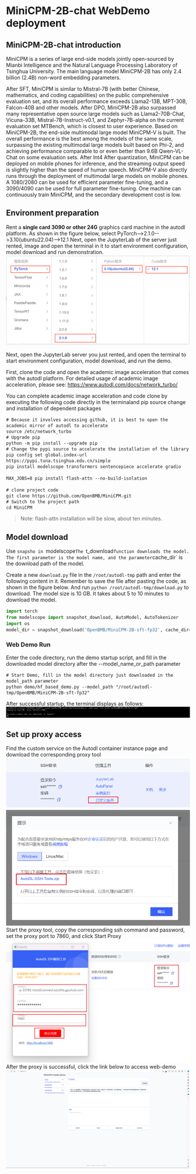 # MiniCPM-2B-chat WebDemo deployment

## MiniCPM-2B-chat introduction

MiniCPM is a series of large end-side models jointly open-sourced by Mianbi Intelligence and the Natural Language Processing Laboratory of Tsinghua University. The main language model MiniCPM-2B has only 2.4 billion (2.4B) non-word embedding parameters.

After SFT, MiniCPM is similar to Mistral-7B (with better Chinese, mathematics, and coding capabilities) on the public comprehensive evaluation set, and its overall performance exceeds Llama2-13B, MPT-30B, Falcon-40B and other models.
After DPO, MiniCPM-2B also surpassed many representative open source large models such as Llama2-70B-Chat, Vicuna-33B, Mistral-7B-Instruct-v0.1, and Zephyr-7B-alpha on the current evaluation set MTBench, which is closest to user experience.
Based on MiniCPM-2B, the end-side multimodal large model MiniCPM-V is built. The overall performance is the best among the models of the same scale, surpassing the existing multimodal large models built based on Phi-2, and achieving performance comparable to or even better than 9.6B Qwen-VL-Chat on some evaluation sets.
After Int4 After quantization, MiniCPM can be deployed on mobile phones for inference, and the streaming output speed is slightly higher than the speed of human speech. MiniCPM-V also directly runs through the deployment of multimodal large models on mobile phones.
A 1080/2080 can be used for efficient parameter fine-tuning, and a 3090/4090 can be used for full parameter fine-tuning. One machine can continuously train MiniCPM, and the secondary development cost is low.

## Environment preparation
Rent a **single card 3090 or other 24G** graphics card machine in the autodl platform. As shown in the figure below, select PyTorch-->2.1.0-->3.10(ubuntu22.04)-->12.1
Next, open the JupyterLab of the server just rented, image and open the terminal in it to start environment configuration, model download and run demonstration. 
![Alt ​​text](images/image-1.png)

Next, open the JupyterLab server you just rented, and open the terminal to start environment configuration, model download, and run the demo.

First, clone the code and open the academic image acceleration that comes with the autodl platform. For detailed usage of academic image acceleration, please see: https://www.autodl.com/docs/network_turbo/

You can complete academic image acceleration and code clone by executing the following code directly in the terminaland pip source change and installation of dependent packages

```shell
# Because it involves accessing github, it is best to open the academic mirror of autodl to accelerate
source /etc/network_turbo
# Upgrade pip
python -m pip install --upgrade pip
# Change the pypi source to accelerate the installation of the library
pip config set global.index-url https://pypi.tuna.tsinghua.edu.cn/simple
pip install modelscope transformers sentencepiece accelerate gradio

MAX_JOBS=8 pip install flash-attn --no-build-isolation

# clone project code
git clone https://github.com/OpenBMB/MiniCPM.git
# Switch to the project path
cd MiniCPM
```

> Note: flash-attn installation will be slow, about ten minutes.

## Model download

Use `snapsho in `modelscope`The `t_download` function downloads the model. The first parameter is the model name, and the parameter `cache_dir` is the download path of the model.

Create a new `download.py` file in the `/root/autodl-tmp` path and enter the following content in it. Remember to save the file after pasting the code, as shown in the figure below. And run `python /root/autodl-tmp/download.py` to download. The model size is 10 GB. It takes about 5 to 10 minutes to download the model.

```python
import torch
from modelscope import snapshot_download, AutoModel, AutoTokenizer
import os
model_dir = snapshot_download('OpenBMB/MiniCPM-2B-sft-fp32', cache_dir='/root/autodl-tmp', revision='master')
```

### Web Demo Run
Enter the code directory, run the demo startup script, and fill in the downloaded model directory after the --model_name_or_path parameter
```shell
# Start Demo, fill in the model directory just downloaded in the model_path parameter
python demo/hf_based_demo.py --model_path "/root/autodl-tmp/OpenBMB/MiniCPM-2B-sft-fp32"
```
After successful startup, the terminal displays as follows:
![image](images/image-5.png)
## Set up proxy access
Find the custom service on the Autodl container instance page and download the corresponding proxy tool
![Alt ​​text](images/image-6.png)
![Alt ​​text](images/image-7.png)
Start the proxy tool, copy the corresponding ssh command and password, set the proxy port to 7860, and click Start Proxy
![Alt ​​text](images/image-8.png)
After the proxy is successful, click the link below to access web-demo
![Alt ​​text](images/image-9.png)